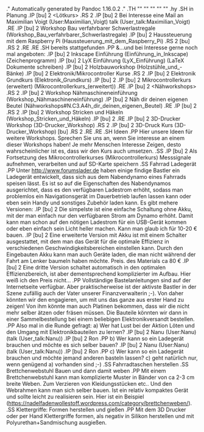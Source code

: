 .\" Automatically generated by Pandoc 1.16.0.2
.\"
.TH "" "" "" "" ""
.hy
.SH in Planung
.IP \[bu] 2
<Lötkurs>
.RS 2
.IP \[bu] 2
Bei Interesse eine Mail an Maximilian Voigt (User:Maximilian_Voigt)
talk (User_talk:Maximilian_Voigt)
.RE
.IP \[bu] 2
Workshop Bau verfahrbarer
Schwerlastregale (Workshop_Bau_verfahrbarer_Schwerlastregale)
.IP \[bu] 2
Haussteuerung mit dem Raspberry Pi (Haussteuerung_mit_dem_Raspberry_Pi)
.RS 2
\[bu] .RS 2
.RE
.RE
.SH bereits stattgefunden
.PP
\&...und bei Interesse gerne noch mal angeboten:
.IP \[bu] 2
Inkscape Einführung (Einführung_in_Inkscape) (Zeichenprogramm)
.IP \[bu] 2
LyX Einführung (LyX_Einführung) (LaTeX Dokumente schreiben)
.IP \[bu] 2
Holzbauworkshop (Holzstühle_und_-Bänke)
.IP \[bu] 2
Elektronik/Mikrocontroller Kurse
.RS 2
.IP \[bu] 2
Elektronik Grundkurs (Elektronik_Grundkurs)
.IP \[bu] 2
<Mikrocontrollerkurs>
.IP \[bu] 2
Mikrocontrollerkurs (erweitert) (Mikrocontrollerkurs_(erweitert))
.RE
.IP \[bu] 2
<Nähworkshops>
.RS 2
.IP \[bu] 2
Workshop Nähmaschineneinführung (Workshop_Nähmaschineneinführung)
.IP \[bu] 2
Näh dir deinen eigenen
Beutel (Nähworkshops#N.C3.A4h_dir_deinen_eigenen_Beutel)
.RE
.IP \[bu] 2
<Strickworkshop>
.RS 2
.IP \[bu] 2
Workshop Stricken und Häkeln (Workshop_Stricken_und_Häkeln)
.IP \[bu] 2
<Strickworkshop>
.RE
.IP \[bu] 2
3D\-Drucker Workshop (3D-Drucker_Workshop)
.RS 2
.IP \[bu] 2
3D\-Druck Kurs (3D-Drucker_Workshop)
\[bu] .RS 2
.RE
.RE
.SH Ideen
.PP
Hier unsere Ideen für weitere Workshops.
Sprechen Sie uns an, wenn Sie interesse an einem dieser Workshops haben!
Je mehr Menschen Interesse Zeigen, desto wahrscheinlicher ist es, dass
wir den Kurs auch umsetzen.
.SS <Arduino-Datenlogger>
.IP \[bu] 2
Als Fortsetzung des Mikrocontrollerkurses (Mikrocontrollerkurs)
Messsignale aufnehmen, verarbeiten und auf SD\-Karte speichern
.SS Fahrrad Ladegerät
.PP
Unter <http://www.forumslader.de> haben einige findige Bastler ein
Ladegerät entwickelt, dass sich aus dem Nabendynamo eines Fahrrads
speisen lässt.
Es ist so auf die Eigenschaften des Nabendynamos ausgerichtet, dass es
den verfügbaren Ladestrom erhöht, sodass man problemlos ein
Navigationsgerät im Dauerbetrieb laufen lassen kann oder eben sein Handy
und sonstiges Zubehör laden kann.
Es gibt mehere Versionen:
.IP \[bu] 2
Die simpelste ist eine einfache Schaltung ohne Akku, mit der man einfach
nur den verfügbaren Strom am Dynamo erhöht.
Damit kann man schon auf den nötigen Ladestrom für ein USB\-Gerät kommen
oder eben einfach sein Licht heller machen.
Kann man glaub ich für 10\-20 € bauen.
.IP \[bu] 2
Eine erweiterte Version mit Akku ist mit einem Schalter ausgestattet,
mit dem man das Gerät für die optimale Effizienz in verschiedenen
Geschwindigkeitsbereichen einstellen kann.
Durch den Eingebauten Akku kann man auch Geräte laden, die man nicht
während der Fahrt am Lenker baumeln haben möchte.
Preis.
des Materials ca 80 €
.IP \[bu] 2
Eine dritte Version schaltet automatisch in den optimalen
Effizienzbereich, ist aber dementsprechend komplizierter im Aufbau.
Hier weiß ich den Preis nicht...
.PP
Vollständige Bastelanleitungen sind auf der Internetseite verfügbar.
Aber praktischerweise ist der aktivste Bastler in der Szene zufällig
auch der Vater unserer Finanzverwalterin ;\-).
Von daher könnten wir den engagieren, um mit uns das ganze aus erster
Hand zu zeigen! Von ihm könnte man auch Platinen bekommen, dass wir die
nicht mehr selber ätzen oder fräsen müssen.
Die Bauteile könnten wir dann in einer Sammelbestellung bei einem
beliebigen Elektronikversandt bestellen.
.PP
Also mal in die Runde gefragt: a) Wer hat Lust bei der Aktion Löten und
den Umgang mit Elektronikbauteilen zu lernen?
.IP \[bu] 2
Nanu (User:Nanu) (talk (User_talk:Nanu))
.IP \[bu] 2
Ron
.PP
b) Wer kann so ein Ladegerät brauchen und möchte es sich selber bauen?
.IP \[bu] 2
Nanu (User:Nanu) (talk (User_talk:Nanu))
.IP \[bu] 2
Ron
.PP
c) Wer kann so ein Ladegerät brauchen und möchte jemand anderen basteln
lassen?
c) geht natürlich nur, wenn genügend a) vorhanden sind ;\-)
.SS Fahrradtaschen herstellen
.SS Brettchenwebstuhl Bauen und dann damit weben
.PP
Mit einem Brettchenwebstuhl kann man komplizierte Muster in Bänder von
ca 2\-3 cm breite Weben.
Zum Verzieren von Kleidungsstücken etc..
Und den Webrahmen kann man sich selber bauen.
Ist ein relativ kompaktes Gerät und sollte leicht zu realisieren sein.
Hier ist ein
Beispiel (https://nadelfadenwollestoff.wordpress.com/category/brettchenweben/).
.SS Klettergriffe: Formen herstellen und gießen
.PP
Mit dem 3D Drucker oder per Hand Klettergriffe formen, als negativ in
Silikon herstellen und mit Polyurethan+Sandmischung ausgießen.

